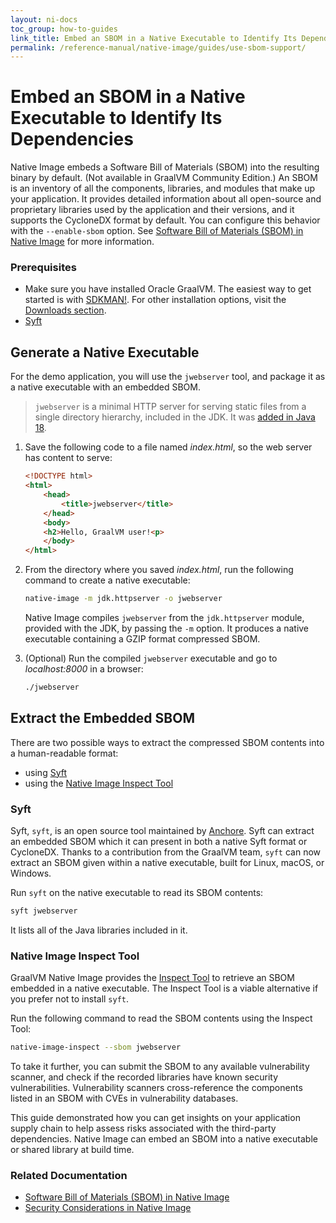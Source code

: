 ```yaml
---
layout: ni-docs
toc_group: how-to-guides
link_title: Embed an SBOM in a Native Executable to Identify Its Dependencies
permalink: /reference-manual/native-image/guides/use-sbom-support/
---
```


# Embed an SBOM in a Native Executable to Identify Its Dependencies

Native Image embeds a Software Bill of Materials (SBOM) into the resulting binary by default. (Not available in GraalVM Community Edition.)
An SBOM is an inventory of all the components, libraries, and modules that make up your application.
It provides detailed information about all open-source and proprietary libraries used by the application and their versions, and it supports the CycloneDX format by default.
You can configure this behavior with the `--enable-sbom` option. See [Software Bill of Materials (SBOM) in Native Image](../../../security/SBOM.md) for more information.

### Prerequisites

* Make sure you have installed Oracle GraalVM.
The easiest way to get started is with [SDKMAN!](https://sdkman.io/jdks#graal).
For other installation options, visit the [Downloads section](https://www.graalvm.org/downloads/).
* [Syft](https://github.com/anchore/syft)

## Generate a Native Executable

For the demo application, you will use the `jwebserver` tool, and package it as a native executable with an embedded SBOM.

> `jwebserver` is a minimal HTTP server for serving static files from a single directory hierarchy, included in the JDK. It was [added in Java 18](https://blogs.oracle.com/javamagazine/post/java-18-simple-web-server).

1. Save the following code to a file named _index.html_, so the web server has content to serve:
    ```html
    <!DOCTYPE html>
    <html>
        <head>
            <title>jwebserver</title>
        </head>
        <body>
        <h2>Hello, GraalVM user!<p>
        </body>
    </html>
    ```

2. From the directory where you saved _index.html_, run the following command to create a native executable:
    ```bash
    native-image -m jdk.httpserver -o jwebserver
    ```
    Native Image compiles `jwebserver` from the `jdk.httpserver` module, provided with the JDK, by passing the `-m` option.
    It produces a native executable containing a GZIP format compressed SBOM.

3. (Optional) Run the compiled `jwebserver` executable and go to _localhost:8000_ in a browser:
    ```bash
    ./jwebserver
    ```

## Extract the Embedded SBOM

There are two possible ways to extract the compressed SBOM contents into a human-readable format:
- using [Syft](https://github.com/anchore/syft)
- using the [Native Image Inspect Tool](../InspectTool.md)

### Syft

Syft, `syft`, is an open source tool maintained by [Anchore](https://anchore.com/).
Syft can extract an embedded SBOM which it can present in both a native Syft format or CycloneDX.
Thanks to a contribution from the GraalVM team, `syft` can now extract an SBOM given within a native executable, built for Linux, macOS, or Windows.

Run `syft` on the native executable to read its SBOM contents:
```bash
syft jwebserver
```
It lists all of the Java libraries included in it.

### Native Image Inspect Tool

GraalVM Native Image provides the [Inspect Tool](../InspectTool.md) to retrieve an SBOM embedded in a native executable.
The Inspect Tool is a viable alternative if you prefer not to install `syft`.

Run the following command to read the SBOM contents using the Inspect Tool:
```bash
native-image-inspect --sbom jwebserver
```

To take it further, you can submit the SBOM to any available vulnerability scanner, and check if the recorded libraries have known security vulnerabilities.
Vulnerability scanners cross-reference the components listed in an SBOM with CVEs in vulnerability databases.

This guide demonstrated how you can get insights on your application supply chain to help assess risks associated with the third-party dependencies.
Native Image can embed an SBOM into a native executable or shared library at build time.

### Related Documentation

* [Software Bill of Materials (SBOM) in Native Image](../../../security/SBOM.md)
* [Security Considerations in Native Image](../../../security/native-image.md)